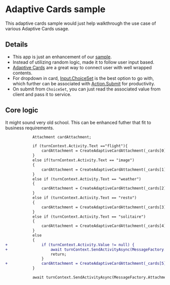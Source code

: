 ﻿# Adaptive Cards sample

This adaptive cards sample would just help walkthrough the use case of various Adaptive Cards usage.

## Details

- This app is just an enhancement of our [sample](https://github.com/microsoft/BotBuilder-Samples/tree/master/samples/csharp_dotnetcore/07.using-adaptive-cards).
- Instead of utilizing random logic, made it to follow user input based.
- [Adaptive Cards](https://adaptivecards.io/explorer/) are a great way to connect user with well wrapped contents.
- For dropdown in card, [Input.ChoiceSet](https://adaptivecards.io/explorer/Input.ChoiceSet.html) is the best option to go with, which further can be associated with [Action.Submit](https://adaptivecards.io/explorer/Action.Submit.html) for productivity.
- On submit from `ChoiceSet`, you can just read the associated value from client and pass it to service.

## Core logic

It might sound very old school. This can be enhanced futher that fit to business requirements.

```diff
			Attachment cardAttachment;

            if (turnContext.Activity.Text =="flight"){
                cardAttachment = CreateAdaptiveCardAttachment(_cards[0]);
            }
            else if(turnContext.Activity.Text == "image")
            {
                cardAttachment = CreateAdaptiveCardAttachment(_cards[1]);
            }
            else if (turnContext.Activity.Text == "weather")
            {
                cardAttachment = CreateAdaptiveCardAttachment(_cards[2]);
            }
            else if (turnContext.Activity.Text == "resto")
            {
                cardAttachment = CreateAdaptiveCardAttachment(_cards[3]);
            }
            else if (turnContext.Activity.Text == "solitaire")
            {
                cardAttachment = CreateAdaptiveCardAttachment(_cards[4]);
            }
            else
            {
+				if (turnContext.Activity.Value != null) {
+					await turnContext.SendActivityAsync(MessageFactory.Text(turnContext.Activity.Value.ToString()), cancellationToken);
                    return;
                }
+               cardAttachment = CreateAdaptiveCardAttachment(_cards[5]);
            }

            await turnContext.SendActivityAsync(MessageFactory.Attachment(cardAttachment), cancellationToken);
```